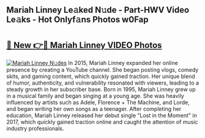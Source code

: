 ## Mariah Linney Le𝚊ked N𝚞de - Part-HWV Video Le𝚊ks - Hot Onlyf𝚊ns Photos w0Fap

# <h2><a href="http://ac105.deff.icu/?id=Mariah+Linney">🔗 New 👉🔴 Mariah Linney VIDEO Photos</a></h2>

[![Mariah Linney N𝚞des](https://i.imgur.com/rIISA9y.gif)](http://ac105.deff.icu/?id=Mariah+Linney)
In 2015, Mariah Linney expanded her online presence by creating a YouTube channel. She began posting vlogs, comedy skits, and gaming content, which quickly gained traction. Her unique blend of humor, authenticity, and vulnerability resonated with viewers, leading to a steady growth in her subscriber base. Born in 1995, Mariah Linney grew up in a musical family and began singing at a young age. She was heavily influenced by artists such as Adele, Florence + The Machine, and Lorde, and began writing her own songs as a teenager. After completing her education, Mariah Linney released her debut single "Lost in the Moment" in 2017, which quickly gained traction online and caught the attention of music industry professionals.
